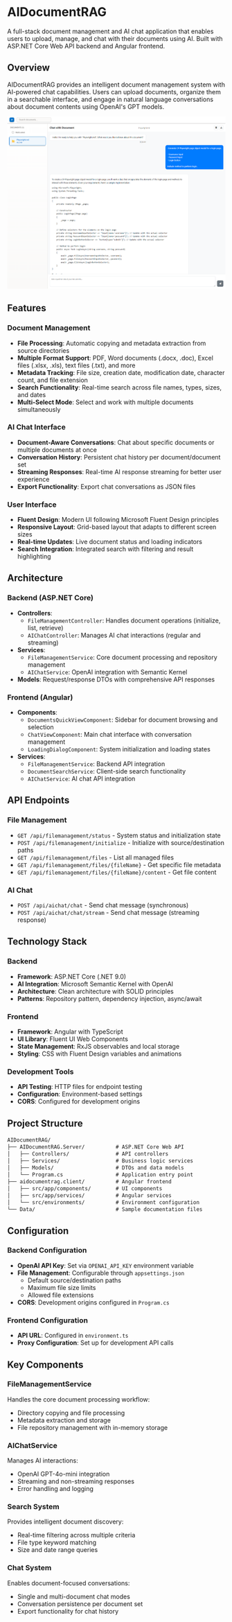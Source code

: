 ﻿# AIDocumentRAG

A full-stack document management and AI chat application that enables users to upload, manage, and chat with their documents using AI. Built with ASP.NET Core Web API backend and Angular frontend.

## Overview

AIDocumentRAG provides an intelligent document management system with AI-powered chat capabilities. Users can upload documents, organize them in a searchable interface, and engage in natural language conversations about document contents using OpenAI's GPT models.

![Screenshot_01](./Assets/01.png)

## Features

### Document Management
- **File Processing**: Automatic copying and metadata extraction from source directories
- **Multiple Format Support**: PDF, Word documents (.docx, .doc), Excel files (.xlsx, .xls), text files (.txt), and more
- **Metadata Tracking**: File size, creation date, modification date, character count, and file extension
- **Search Functionality**: Real-time search across file names, types, sizes, and dates
- **Multi-Select Mode**: Select and work with multiple documents simultaneously

### AI Chat Interface
- **Document-Aware Conversations**: Chat about specific documents or multiple documents at once
- **Conversation History**: Persistent chat history per document/document set
- **Streaming Responses**: Real-time AI response streaming for better user experience
- **Export Functionality**: Export chat conversations as JSON files

### User Interface
- **Fluent Design**: Modern UI following Microsoft Fluent Design principles
- **Responsive Layout**: Grid-based layout that adapts to different screen sizes
- **Real-time Updates**: Live document status and loading indicators
- **Search Integration**: Integrated search with filtering and result highlighting

## Architecture

### Backend (ASP.NET Core)
- **Controllers**:
  - `FileManagementController`: Handles document operations (initialize, list, retrieve)
  - `AIChatController`: Manages AI chat interactions (regular and streaming)
- **Services**:
  - `FileManagementService`: Core document processing and repository management
  - `AIChatService`: OpenAI integration with Semantic Kernel
- **Models**: Request/response DTOs with comprehensive API responses

### Frontend (Angular)
- **Components**:
  - `DocumentsQuickViewComponent`: Sidebar for document browsing and selection
  - `ChatViewComponent`: Main chat interface with conversation management
  - `LoadingDialogComponent`: System initialization and loading states
- **Services**:
  - `FileManagementService`: Backend API integration
  - `DocumentSearchService`: Client-side search functionality
  - `AIChatService`: AI chat API integration

## API Endpoints

### File Management
- `GET /api/filemanagement/status` - System status and initialization state
- `POST /api/filemanagement/initialize` - Initialize with source/destination paths
- `GET /api/filemanagement/files` - List all managed files
- `GET /api/filemanagement/files/{fileName}` - Get specific file metadata
- `GET /api/filemanagement/files/{fileName}/content` - Get file content

### AI Chat
- `POST /api/aichat/chat` - Send chat message (synchronous)
- `POST /api/aichat/chat/stream` - Send chat message (streaming response)

## Technology Stack

### Backend
- **Framework**: ASP.NET Core (.NET 9.0)
- **AI Integration**: Microsoft Semantic Kernel with OpenAI
- **Architecture**: Clean architecture with SOLID principles
- **Patterns**: Repository pattern, dependency injection, async/await

### Frontend
- **Framework**: Angular with TypeScript
- **UI Library**: Fluent UI Web Components
- **State Management**: RxJS observables and local storage
- **Styling**: CSS with Fluent Design variables and animations

### Development Tools
- **API Testing**: HTTP files for endpoint testing
- **Configuration**: Environment-based settings
- **CORS**: Configured for development origins

## Project Structure

```
AIDocumentRAG/
├── AIDocumentRAG.Server/          # ASP.NET Core Web API
│   ├── Controllers/               # API controllers
│   ├── Services/                  # Business logic services
│   ├── Models/                    # DTOs and data models
│   └── Program.cs                 # Application entry point
├── aidocumentrag.client/          # Angular frontend
│   ├── src/app/components/        # UI components
│   ├── src/app/services/          # Angular services
│   └── src/environments/          # Environment configuration
└── Data/                          # Sample documentation files
```

## Configuration

### Backend Configuration
- **OpenAI API Key**: Set via `OPENAI_API_KEY` environment variable
- **File Management**: Configurable through `appsettings.json`
  - Default source/destination paths
  - Maximum file size limits
  - Allowed file extensions
- **CORS**: Development origins configured in `Program.cs`

### Frontend Configuration
- **API URL**: Configured in `environment.ts`
- **Proxy Configuration**: Set up for development API calls

## Key Components

### FileManagementService
Handles the core document processing workflow:
- Directory copying and file processing
- Metadata extraction and storage
- File repository management with in-memory storage

### AIChatService
Manages AI interactions:
- OpenAI GPT-4o-mini integration
- Streaming and non-streaming responses
- Error handling and logging

### Search System
Provides intelligent document discovery:
- Real-time filtering across multiple criteria
- File type keyword matching
- Size and date range queries

### Chat System
Enables document-focused conversations:
- Single and multi-document chat modes
- Conversation persistence per document set
- Export functionality for chat history

